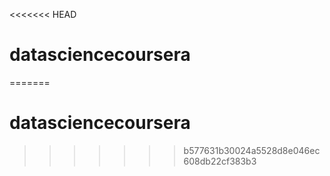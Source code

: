 <<<<<<< HEAD
# datasciencecoursera
=======
# datasciencecoursera
>>>>>>> b577631b30024a5528d8e046ec608db22cf383b3
